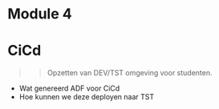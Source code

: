 # Module 4
# CiCd	

>> Opzetten van DEV/TST omgeving voor studenten.
* Wat genereerd ADF voor CiCd
* Hoe kunnen we deze deployen naar TST

